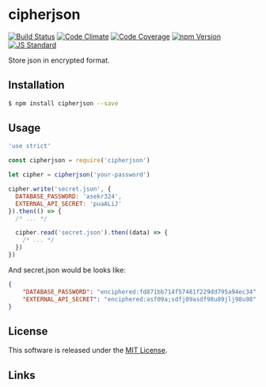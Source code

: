 cipherjson
==========

<!---
This file is generated by ape-tmpl. Do not update manually.
--->

<!-- Badge Start -->
<a name="badges"></a>

[![Build Status][bd_travis_shield_url]][bd_travis_url]
[![Code Climate][bd_codeclimate_shield_url]][bd_codeclimate_url]
[![Code Coverage][bd_codeclimate_coverage_shield_url]][bd_codeclimate_url]
[![npm Version][bd_npm_shield_url]][bd_npm_url]
[![JS Standard][bd_standard_shield_url]][bd_standard_url]

[bd_repo_url]: https://github.com/okunishinishi/node-cipherjson
[bd_travis_url]: http://travis-ci.org/okunishinishi/node-cipherjson
[bd_travis_shield_url]: http://img.shields.io/travis/okunishinishi/node-cipherjson.svg?style=flat
[bd_travis_com_url]: http://travis-ci.com/okunishinishi/node-cipherjson
[bd_travis_com_shield_url]: https://api.travis-ci.com/okunishinishi/node-cipherjson.svg?token=
[bd_license_url]: https://github.com/okunishinishi/node-cipherjson/blob/master/LICENSE
[bd_codeclimate_url]: http://codeclimate.com/github/okunishinishi/node-cipherjson
[bd_codeclimate_shield_url]: http://img.shields.io/codeclimate/github/okunishinishi/node-cipherjson.svg?style=flat
[bd_codeclimate_coverage_shield_url]: http://img.shields.io/codeclimate/coverage/github/okunishinishi/node-cipherjson.svg?style=flat
[bd_gemnasium_url]: https://gemnasium.com/okunishinishi/node-cipherjson
[bd_gemnasium_shield_url]: https://gemnasium.com/okunishinishi/node-cipherjson.svg
[bd_npm_url]: http://www.npmjs.org/package/cipherjson
[bd_npm_shield_url]: http://img.shields.io/npm/v/cipherjson.svg?style=flat
[bd_standard_url]: http://standardjs.com/
[bd_standard_shield_url]: https://img.shields.io/badge/code%20style-standard-brightgreen.svg

<!-- Badge End -->


<!-- Description Start -->
<a name="description"></a>

Store json in encrypted format.

<!-- Description End -->


<!-- Overview Start -->
<a name="overview"></a>



<!-- Overview End -->


<!-- Sections Start -->
<a name="sections"></a>

<!-- Section from "doc/guides/01.Installation.md.hbs" Start -->

<a name="section-doc-guides-01-installation-md"></a>

Installation
-----

```bash
$ npm install cipherjson --save
```


<!-- Section from "doc/guides/01.Installation.md.hbs" End -->

<!-- Section from "doc/guides/02.Usage.md.hbs" Start -->

<a name="section-doc-guides-02-usage-md"></a>

Usage
---------

```javascript
'use strict'

const cipherjson = require('cipherjson')

let cipher = cipherjson('your-password')

cipher.write('secret.json', {
  DATABASE_PASSWORD: 'asekr324',
  EXTERNAL_API_SECRET: 'puaALiJ'
}).then(() => {
  /* ... */

  cipher.read('secret.json').then((data) => {
    /* ... */
  })
})


```


And secret.json would be looks like:

```json
{
    "DATABASE_PASSWORD": "enciphered:fd871bb714f57481f229dd795a94ec34",
    "EXTERNAL_API_SECRET": "enciphered:asf09a;sdfj09asdf98u89jlj98u98"
}
```

<!-- Section from "doc/guides/02.Usage.md.hbs" End -->


<!-- Sections Start -->


<!-- LICENSE Start -->
<a name="license"></a>

License
-------
This software is released under the [MIT License](https://github.com/okunishinishi/node-cipherjson/blob/master/LICENSE).

<!-- LICENSE End -->


<!-- Links Start -->
<a name="links"></a>

Links
------



<!-- Links End -->
